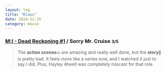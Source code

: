 ```yaml
---
layout: log
title: "Klaus"
date: 2024-12-25
category: movie
---
```


### [M:I - Dead Reckoning #1](https://www.imdb.com/title/tt4729430/) / Sorry Mr. Cruise <small class="superscript">3/5</small>

> The **action scenes**<small class="superscript">👍</small> are amazing and really well done, but the **story**<small class="superscript">💩</small> is pretty bad. It feels more like a series now, and I watched it just to say I did. Plus, Hayley Atwell was completely miscast for that role.
